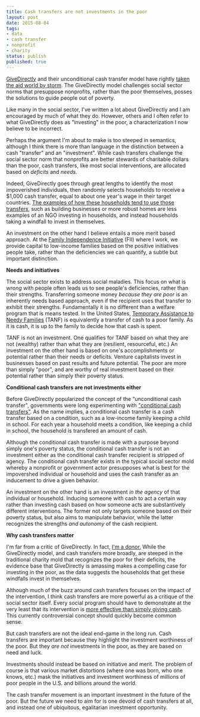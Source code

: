```yaml
---
title: Cash transfers are not investments in the poor
layout: post
date: 2015-08-04
tags:
- data
- cash transfer
- nonprofit
- charity
status: publish
published: true
---
```


[GiveDirectly][givedirectly] and their unconditional cash transfer model have rightly [taken the aid world by storm][goodventures]. The GiveDirectly model challenges social sector norms that presuppose nonprofits, rather than the poor themselves, posses the solutions to guide people out of poverty.

[givedirectly]: https://www.givedirectly.org/
[goodventures]: http://www.forbes.com/sites/kerryadolan/2015/08/03/facebook-billionaires-good-ventures-donates-25-million-to-givedirectly-which-gives-cash-to-the-very-poor/

Like many in the social sector, I've written a lot about GiveDirectly and I am encouraged by much of what they do. However, others and I often refer to what GiveDirectly does as "investing" in the poor, a characterization I now believe to be incorrect.

Perhaps the argument I'm about to make is too steeped in semantics, although I think there is more than language in the distinction between a cash "transfer" and an "investment". While cash transfers challenge the social sector norm that nonprofits are better stewards of charitable dollars than the poor, cash transfers, like most social interventions, are allocated based on *deficits* and *needs*.

Indeed, GiveDirectly goes through great lengths to identify the most impoverished individuals, then randomly selects households to receive a $1,000 cash transfer, equal to about one year's wage in their target countries. [The examples of how these households tend to use those transfers][invest-self], such as building businesses or more robust homes are less examples of an NGO investing in households, and instead households taking a windfall to invest in themselves.

[invest-self]: https://www.givedirectly.org/blog-post.html?id=8890457937491323146

An investment on the other hand I believe entails a more merit based approach. At the [Family Independence Initiative][fii] (FII) where I work, we provide capital to low-income families based on the positive initiatives people take, rather than the deficiencies we can quantify, a subtle but important distinction.

[fii]: http://www.fii.org/

**Needs and initiatives**

The social sector exists to address social maladies. This focus on what is *wrong* with people often leads us to see people's deficiencies, rather than their strengths.  Transferring someone money *because they are poor* is an inherently needs based approach, even if the recipient uses that transfer to exhibit their strengths. Fundamentally it is no different than a welfare program that is means tested. In the United States, [Temporary Assistance to Needy Families][tanf] (TANF) is equivalently a transfer of cash to a poor family. As it is cash, it is up to the family to decide how that cash is spent.

TANF is not an investment. One qualifies for TANF based on what they are not (wealthy) rather than what they are (resilient, resourceful, etc.)  An investment on the other hand is based on one's accomplishments or potential rather than their needs or deficits. Venture capitalists invest in businesses based on past results and future potential. The poor are more than simply "poor", and are worthy of real investment based on their potential rather than simply their poverty status.

**Conditional cash transfers are not investments either**

Before GiveDirectly popularized the concept of the "unconditional cash transfer", governments were long experimenting with ["conditional cash transfers"][conditional]. As the name implies, a conditional cash transfer is a cash transfer based on a condition, such as a low-income family keeping a child in school. For each year a household meets a condition, like keeping a child in school, the household is transfered an amount of cash.

Although the conditional cash transfer is made with a purpose beyond simply one's poverty status, the conditional cash transfer is not an investment either as the conditional cash transfer recipient is stripped of agency. The conditional cash transfer exists in the typical social sector mold whereby a nonprofit or government actor presupposes what is best for the impovershed individual or household and uses the cash transfer as an inducement to drive a given behavior.

An investment on the other hand is an investment *in the agency* of that individual or household. Inducing someone with cash to act a certain way rather than investing cash based on how someone acts are substantively different interventions. The former not only targets someone based on their poverty status, but also aims to manipulate behavior, while the latter recognizes the strengths *and autonomy* of the cash recipient.

**Why cash transfers matter**

I'm far from a critic of GiveDirectly. In fact, [I'm a donor.][giving-rec] While the GiveDirectly model, and cash transfers more broadly, are steeped in the traditional charity mold that recognizes the poor for their deficits, the evidence base that GiveDirectly is amassing makes a compelling case for investing in the poor, as the data suggests the households that get these windfalls invest in themselves.

[giving-rec]: http://fullcontactphilanthropy.com/2014/12/01/giving-tuesday-picks/

Although much of the buzz around cash transfers focuses on the impact of the intervention, I think cash transfers are more powerful as a critique of the social sector itself. Every social program should have to demonstrate at the very least that its intervention is [more effective than simply giving cash][more-effective-than-cash]. This currently controversial concept should quickly become common sense.

But cash transfers are not the ideal end-game in the long run. Cash transfers are important because they highlight the investment worthiness of the poor. But they *are not* investments in the poor, as they are based on need and luck.

Investments should instead be based on initiative and merit. The problem of course is that various market distortions (where one was born, who one knows, etc.) mask the initiatives and investment worthiness of millions of poor people in the U.S. and billions around the world.

The cash transfer movement is an important investment in the future of the poor. But the future we need to aim for is one devoid of cash transfers at all, and instead one of ubiquitous, egalitarian investment opportunity.

[more-effective-than-cash]: http://fullcontactphilanthropy.com/2013/09/17/is-your-program-better-than-cash/

[conditional]: https://en.wikipedia.org/wiki/Conditional_cash_transfer

[tanf]: http://www.acf.hhs.gov/programs/ofa/programs/tanf
